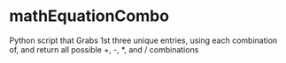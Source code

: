 # mathEquationCombo
Python script that Grabs 1st three unique entries, using each combination of, and return all possible +, -, *, and / combinations
